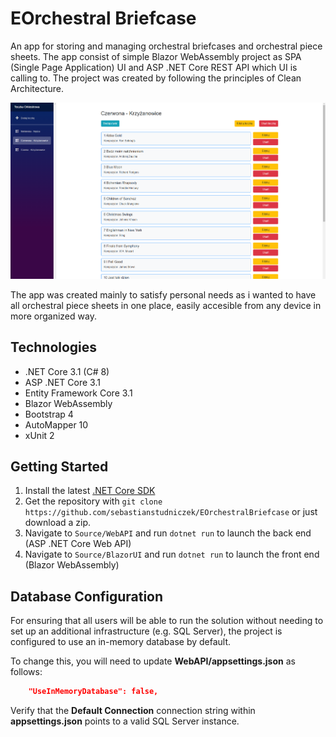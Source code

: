 # EOrchestral Briefcase

An app for storing and managing orchestral briefcases and orchestral piece sheets. The app consist of simple Blazor WebAssembly project as SPA (Single Page Application) UI and ASP .NET Core REST API which UI is calling to. The project was created by following the principles of Clean Architecture.

![sample ui](https://github.com/sebastianstudniczek/EOrchestralBriefcase/blob/main/.github/Images/sample_list.png)

The app was created mainly to satisfy personal needs as i wanted to have all orchestral piece sheets in one place, easily accesible from any device in more organized way.

## Technologies

* .NET Core 3.1 (C# 8)
* ASP .NET Core 3.1
* Entity Framework Core 3.1
* Blazor WebAssembly
* Bootstrap 4
* AutoMapper 10
* xUnit 2

## Getting Started

1. Install the latest [.NET Core SDK](https://dotnet.microsoft.com/download)
2. Get the repository with `git clone https://github.com/sebastianstudniczek/EOrchestralBriefcase` or just download a zip.
3. Navigate to `Source/WebAPI` and run `dotnet run` to launch the back end (ASP .NET Core Web API)
4. Navigate to `Source/BlazorUI` and run `dotnet run` to launch the front end (Blazor WebAssembly)

## Database Configuration

For ensuring that all users will be able to run the solution without needing to set up an additional infrastructure (e.g. SQL Server), the project is configured to use an in-memory database by default.

To change this, you will need to update **WebAPI/appsettings.json** as follows:

```json
    "UseInMemoryDatabase": false,
```
Verify that the **Default Connection** connection string within **appsettings.json** points to a valid SQL Server instance.



